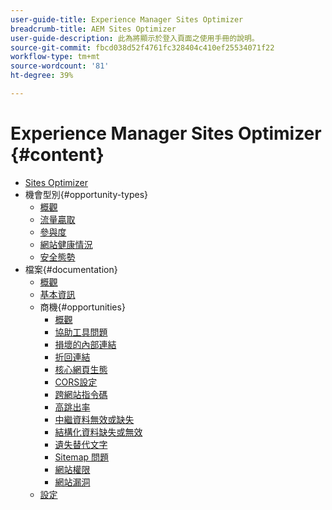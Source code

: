 ```yaml
---
user-guide-title: Experience Manager Sites Optimizer
breadcrumb-title: AEM Sites Optimizer
user-guide-description: 此為將顯示於登入頁面之使用手冊的說明。
source-git-commit: fbcd038d52f4761fc328404c410ef25534071f22
workflow-type: tm+mt
source-wordcount: '81'
ht-degree: 39%

---
```



# Experience Manager Sites Optimizer {#content}

+ [Sites Optimizer](/help/home.md)
+ 機會型別{#opportunity-types}
   + [概觀](/help/opportunity-types/overview.md)
   + [流量贏取](/help/opportunity-types/traffic-acquisition.md)
   + [參與度](/help/opportunity-types/engagement.md)
   + [網站健康情況](/help/opportunity-types/site-health.md)
   + [安全態勢](/help/opportunity-types/security-posture.md)
+ 檔案{#documentation}
   + [概觀](/help/documentation/overview.md)
   + [基本資訊](/help/documentation/basics.md)
   + 商機{#opportunities}
      + [概觀](/help/documentation/opportunities/overview.md)
      + [協助工具問題](/help/documentation/opportunities/accessibility-issues.md)
      + [損壞的內部連結](/help/documentation/opportunities/broken-internal-links.md)
      + [折回連結](/help/documentation/opportunities/broken-backlinks.md)
      + [核心網頁生態](/help/documentation/opportunities/core-web-vitals.md)
      + [CORS設定](/help/documentation/opportunities/cors-configuration.md)
      + [跨網站指令碼](/help/documentation/opportunities/cross-site-scripting.md)
      + [高跳出率](/help/documentation/opportunities/high-bounce-rate.md)
      + [中繼資料無效或缺失](/help/documentation/opportunities/invalid-or-missing-metadata.md)
      + [結構化資料缺失或無效](/help/documentation/opportunities/missing-invalid-structured-data.md)
      + [遺失替代文字](/help/documentation/opportunities/missing-alt-text.md)
      + [Sitemap 問題](/help/documentation/opportunities/sitemap-issues.md)
      + [網站權限](/help/documentation/opportunities/website-permissions.md)
      + [網站漏洞](/help/documentation/opportunities/website-vulnerabilities.md)
   + [設定](/help/documentation/settings.md)

